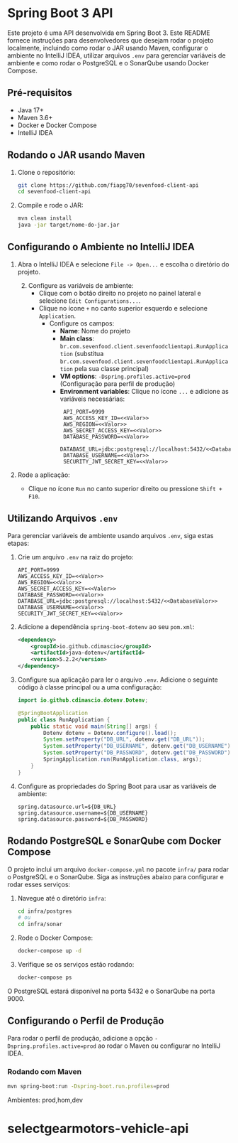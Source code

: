 # Spring Boot 3 API

Este projeto é uma API desenvolvida em Spring Boot 3. Este README fornece instruções para desenvolvedores que desejam rodar o projeto localmente, incluindo como rodar o JAR usando Maven, configurar o ambiente no IntelliJ IDEA, utilizar arquivos `.env` para gerenciar variáveis de ambiente e como rodar o PostgreSQL e o SonarQube usando Docker Compose.

## Pré-requisitos

- Java 17+
- Maven 3.6+
- Docker e Docker Compose
- IntelliJ IDEA

## Rodando o JAR usando Maven

1. Clone o repositório:
    ```bash
    git clone https://github.com/fiapg70/sevenfood-client-api
    cd sevenfood-client-api
    ```

2. Compile e rode o JAR:
    ```bash
    mvn clean install
    java -jar target/nome-do-jar.jar
    ```

## Configurando o Ambiente no IntelliJ IDEA

1. Abra o IntelliJ IDEA e selecione `File -> Open...` e escolha o diretório do projeto.

   2. Configure as variáveis de ambiente:
       - Clique com o botão direito no projeto no painel lateral e selecione `Edit Configurations...`.
       - Clique no ícone `+` no canto superior esquerdo e selecione `Application`.
         - Configure os campos:
             - **Name**: Nome do projeto
             - **Main class**: `br.com.sevenfood.client.sevenfoodclientapi.RunApplication` (substitua `br.com.sevenfood.client.sevenfoodclientapi.RunApplication` pela sua classe principal)
             - **VM options**: `-Dspring.profiles.active=prod` (Configuração para perfil de produção)
             - **Environment variables**: Clique no ícone `...` e adicione as variáveis necessárias:
               ```properties
                API_PORT=9999
                AWS_ACCESS_KEY_ID=<<Valor>>
                AWS_REGION=<<Valor>>
                AWS_SECRET_ACCESS_KEY=<<Valor>>
                DATABASE_PASSWORD=<<Valor>>
                DATABASE_URL=jdbc:postgresql://localhost:5432/<<DatabaseValor>>
                DATABASE_USERNAME=<<Valor>>
                SECURITY_JWT_SECRET_KEY=<<Valor>>
               ```

3. Rode a aplicação:
    - Clique no ícone `Run` no canto superior direito ou pressione `Shift + F10`.

## Utilizando Arquivos `.env`

Para gerenciar variáveis de ambiente usando arquivos `.env`, siga estas etapas:

1. Crie um arquivo `.env` na raiz do projeto:
    ```properties
    API_PORT=9999
    AWS_ACCESS_KEY_ID=<<Valor>>
    AWS_REGION=<<Valor>>
    AWS_SECRET_ACCESS_KEY=<<Valor>>
    DATABASE_PASSWORD=<<Valor>>
    DATABASE_URL=jdbc:postgresql://localhost:5432/<<DatabaseValor>>
    DATABASE_USERNAME=<<Valor>>
    SECURITY_JWT_SECRET_KEY=<<Valor>>
    ```

2. Adicione a dependência `spring-boot-dotenv` ao seu `pom.xml`:
    ```xml
    <dependency>
        <groupId>io.github.cdimascio</groupId>
        <artifactId>java-dotenv</artifactId>
        <version>5.2.2</version>
    </dependency>
    ```

3. Configure sua aplicação para ler o arquivo `.env`. Adicione o seguinte código à classe principal ou a uma configuração:
    ```java
    import io.github.cdimascio.dotenv.Dotenv;

    @SpringBootApplication
    public class RunApplication {
        public static void main(String[] args) {
            Dotenv dotenv = Dotenv.configure().load();
            System.setProperty("DB_URL", dotenv.get("DB_URL"));
            System.setProperty("DB_USERNAME", dotenv.get("DB_USERNAME"));
            System.setProperty("DB_PASSWORD", dotenv.get("DB_PASSWORD"));
            SpringApplication.run(RunApplication.class, args);
        }
    }
    ```

4. Configure as propriedades do Spring Boot para usar as variáveis de ambiente:
    ```properties
    spring.datasource.url=${DB_URL}
    spring.datasource.username=${DB_USERNAME}
    spring.datasource.password=${DB_PASSWORD}
    ```

## Rodando PostgreSQL e SonarQube com Docker Compose

O projeto inclui um arquivo `docker-compose.yml` no pacote `infra/` para rodar o PostgreSQL e o SonarQube. Siga as instruções abaixo para configurar e rodar esses serviços:

1. Navegue até o diretório `infra`:
    ```bash
    cd infra/postgres
    # ou
    cd infra/sonar
    ```

2. Rode o Docker Compose:
    ```bash
    docker-compose up -d
    ```

3. Verifique se os serviços estão rodando:
    ```bash
    docker-compose ps
    ```

O PostgreSQL estará disponível na porta 5432 e o SonarQube na porta 9000.

## Configurando o Perfil de Produção

Para rodar o perfil de produção, adicione a opção `-Dspring.profiles.active=prod` ao rodar o Maven ou configurar no IntelliJ IDEA.

### Rodando com Maven

```bash
mvn spring-boot:run -Dspring-boot.run.profiles=prod
```
Ambientes: prod,hom,dev
# selectgearmotors-vehicle-api

